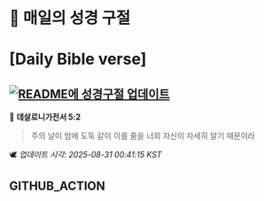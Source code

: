 # 🙏 매일의 성경 구절
# [Daily Bible verse]
## [![README에 성경구절 업데이트](https://github.com/DONGSUKA/first_test/actions/workflows/update-readme-bible.yml/badge.svg)](https://github.com/DONGSUKA/first_test/actions/workflows/update-readme-bible.yml)
<!-- START_BIBLE_VERSE -->
📖 **데살로니가전서 5:2**
> 주의 날이 밤에 도둑 같이 이를 줄을 너희 자신이 자세히 알기 때문이라

🕊️ _업데이트 시각: 2025-08-31 00:41:15 KST_
  <!-- END_BIBLE_VERSE -->
## GITHUB_ACTION
